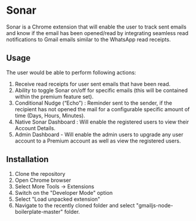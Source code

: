 # Sonar 
Sonar is a Chrome extension that will enable the user to track sent emails and know if the email has been opened/read by integrating seamless read notifications to Gmail emails similar to the WhatsApp read receipts.

## Usage
The user would be able to perform following actions:
1. Receive read receipts for user sent emails that have been read.
2. Ability to toggle Sonar on/off for specific emails (this will be contained within the premium feature set).
3. Conditional Nudge (“Echo”) : Reminder sent to the sender, if the recipient has not opened the mail for a configurable  specific amount of time (Days, Hours, Minutes).
4. Native Sonar Dashboard : Will enable the registered users to view their Account Details.
5. Admin Dashboard -  Will enable the admin users to upgrade any user account to a Premium account as well as view the registered users.


## Installation
1. Clone the repository
2. Open Chrome browser
3. Select More Tools -> Extensions
4. Switch on the "Developer Mode" option 
5. Select "Load unpacked extension"
6. Navigate to the recently cloned folder and select "gmailjs-node-boilerplate-master" folder.
